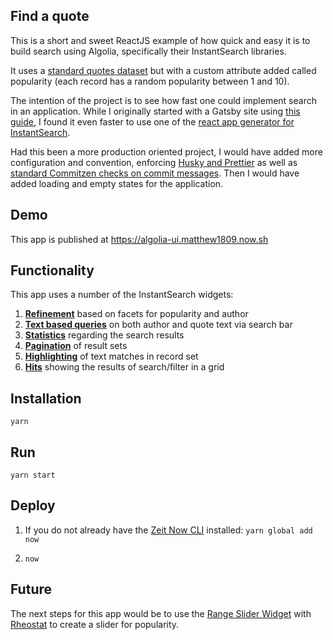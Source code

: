 ## Find a quote
This is a short and sweet ReactJS example of how quick and easy it is to build search using Algolia, specifically their InstantSearch libraries.

It uses a [standard quotes dataset](https://github.com/JamesFT/Database-Quotes-JSON) but with a custom attribute added called popularity (each record has a random popularity between 1 and 10).

The intention of the project is to see how fast one could implement search in an application. While I originally started with a Gatsby site using [this guide](https://www.gatsbyjs.org/docs/adding-search-with-algolia/), I found it even faster to use one of the [react app generator for InstantSearch](https://github.com/algolia/create-instantsearch-app).

Had this been a more production oriented project, I would have added more configuration and convention, enforcing [Husky and Prettier](https://medium.com/@bartwijnants/using-prettier-and-husky-to-make-your-commits-save-2960f55cd351) as well as [standard Commitzen checks on commit messages](https://medium.com/@lorenzen.jacob/standardize-git-commit-messages-b3f938f078be). Then I would have added loading and empty states for the application.

## Demo
This app is published at https://algolia-ui.matthew1809.now.sh

## Functionality
This app uses a number of the InstantSearch widgets:

1. [__Refinement__](https://www.algolia.com/doc/api-reference/widgets/refinement-list/js/) based on facets for popularity and author
2. [__Text based queries__](https://www.algolia.com/doc/api-reference/widgets/search-box/react/) on both author and quote text via search bar
3. [__Statistics__](https://www.algolia.com/doc/api-reference/widgets/stats/js/) regarding the search results
4. [__Pagination__](https://www.algolia.com/doc/api-reference/widgets/pagination/js/) of result sets
5. [__Highlighting__](https://www.algolia.com/doc/api-reference/widgets/highlight/js/) of text matches in record set
6. [__Hits__](https://www.algolia.com/doc/api-reference/widgets/hits/js/) showing the results of search/filter in a grid

## Installation
`yarn`

## Run
`yarn start`

## Deploy
1. If you do not already have the [Zeit Now CLI](https://github.com/zeit/now-cli) installed: `yarn global add now`

2. `now`

## Future
The next steps for this app would be to use the [Range Slider Widget](https://www.algolia.com/doc/api-reference/widgets/range-slider/react/#full-example) with [Rheostat](https://github.com/airbnb/rheostat) to create a slider for popularity.